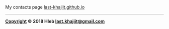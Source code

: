 My contacts page [last-khajiit.github.io](http://last-khajiit.github.io/)



---

**[Copyright](https://github.com/last-khajiit/last-khajiit.github.io/blob/master/LICENSE) © 2018 Hleb <last.khajiit@gmail.com>**
